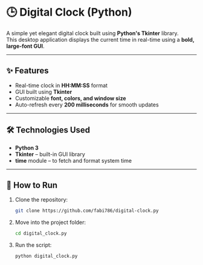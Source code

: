 # 🕒 Digital Clock (Python)

A simple yet elegant digital clock built using **Python's Tkinter** library.  
This desktop application displays the current time in real-time using a **bold, large-font GUI**.

---

## ✨ Features

- Real-time clock in **HH:MM:SS** format  
- GUI built using **Tkinter**  
- Customizable **font, colors, and window size**  
- Auto-refresh every **200 milliseconds** for smooth updates

---

## 🛠 Technologies Used

- **Python 3**
- **Tkinter** – built-in GUI library
- **time** module – to fetch and format system time

---

## 🚀 How to Run

1. Clone the repository:

   ```bash
   git clone https://github.com/fabi786/digital-clock.py
   
2. Move into the project folder:

   ```bash
   cd digital_clock.py

3. Run the script:
   ```bash
   python digital_clock.py



